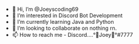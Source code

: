 - 👋 Hi, I’m @Joeyscoding69
- 👀 I’m interested in Discord Bot Development
- 🌱 I’m currently learning Java and Python
- 💞️ I’m looking to collaborate on nothing rn.
- 📫 How to reach me - Discord....°🦘Joey🦘°#7777
